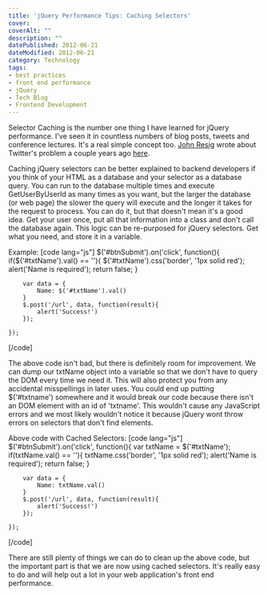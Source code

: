 ```yaml
---
title: 'jQuery Performance Tips: Caching Selectors'
cover: 
coverAlt: ""
description: ""
datePublished: 2012-06-21  
dateModified: 2012-06-21 
category: Technology
tags:
- best practices
- front end performance
- jQuery
- Tech Blog
- Frontend Development
---
```


Selector Caching is the number one thing I have learned for jQuery performance.  I've seen it in countless numbers of blog posts, tweets and conference lectures.  It's a real simple concept too.  [John Resig](http://ejohn.org/) wrote about Twitter's problem a couple years ago [here](http://ejohn.org/blog/learning-from-twitter/). 
<!-- more -->
Caching jQuery selectors can be better explained to backend developers if you think of your HTML as a database and your selector as a database query.  You can run to the database multiple times and execute GetUserByUserId as many times as you want, but the larger the database (or  web page) the slower the query will execute and the longer it takes for the request to process.  You can do it, but that doesn't mean it's a good idea.  Get your user once, put all that information into a class and don't call the database again. This logic  can be re-purposed for jQuery selectors.  Get what you need, and store it in a variable.

Example:
[code lang="js"]
	$('#btnSubmit').on('click', function(){
		if($('#txtName').val() == ''){
			$('#txtName').css('border', '1px solid red');
			alert('Name is required');
			return false;
		}
		
		var data = {
			Name: $('#txtName').val()
		}
		$.post('/url', data, function(result){
			alert('Success!')
		});
		
	});
[/code]

The above code isn't bad, but there is definitely room for improvement.  We can dump our txtName object into a variable so that we don't have to query the DOM every time we need it.  This will also protect you from any accidental misspellings in later uses.  You could end up putting $('#txtname') somewhere and it would break our code because there isn't an DOM element with an id of 'txtname'. This wouldn't cause any JavaScript errors and we most likely wouldn't notice it because jQuery wont throw errors on selectors that don't find elements.

Above code with Cached Selectors:
[code lang="js"]
	$('#btnSubmit').on('click', function(){
		var txtName = $('#txtName');
		if(txtName.val() == ''){
			txtName.css('border', '1px solid red');
			alert('Name is required');
			return false;
		}
		
		var data = {
			Name: txtName.val()
		}
		$.post('/url', data, function(result){
			alert('Success!')
		});
		
	});
[/code]

There are still plenty of things we can do to clean up the above code, but the important part is that we are now using cached selectors.  It's really easy to do and will help out a lot in your web application's front end performance.
